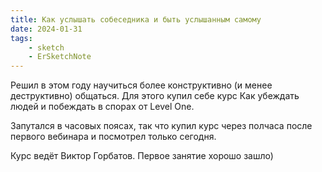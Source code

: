 ```yaml
---
title: Как услышать собеседника и быть услышанным самому
date: 2024-01-31
tags:
    - sketch
    - ErSketchNote
---
```


Решил в этом году научиться более конструктивно (и менее деструктивно) общаться. Для этого купил себе курс Как убеждать людей и побеждать в спорах от Level One.

Запутался в часовых поясах, так что купил курс через полчаса после первого вебинара и посмотрел только сегодня.

Курс ведёт Виктор Горбатов. Первое занятие хорошо зашло)
